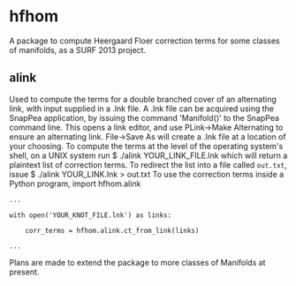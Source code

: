 hfhom
=====

A package to compute Heergaard Floer correction terms for some classes of manifolds, as a SURF 2013 project.

alink
-----
Used to compute the terms for a double branched cover of an alternating link, with input supplied in a .lnk file.
A .lnk file can be acquired using the SnapPea application, by issuing the command 'Manifold()' to the SnapPea command line.
This opens a link editor, and use PLink->Make Alternating to ensure an alternating link. File->Save As will create a .lnk
file at a location of your choosing. To compute the terms at the level of the operating system's shell, on a UNIX system 
run 
    $ ./alink YOUR_LINK_FILE.lnk
which will return a plaintext list of correction terms. 
To redirect the list into a file called `out.txt`, issue 
    $ ./alink YOUR_LINK.lnk > out.txt
To use the correction terms inside a Python program, 
    import hfhom.alink

    ...

    with open('YOUR_KNOT_FILE.lnk') as links:

        corr_terms = hfhom.alink.ct_from_link(links) 

    ...

Plans are made to extend the package to more classes of Manifolds at present.
